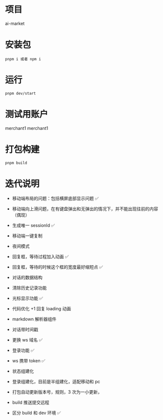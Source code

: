 # 项目

ai-market

# 安装包

`pnpm i 或者 npm i `

# 运行

`pnpm dev/start`

# 测试用账户

merchant1
merchant1

# 打包构建

`pnpm build`

# 迭代说明

- 移动端布局的问题：包括横屏底部显示问题 ✅
- 移动端向上滑问题，在有键盘弹出和无弹出的情况下，并不能出现往前的内容（偶现）
- 生成唯一 sessionId ✅
- 移动端一键复制
- 夜间模式

- 回复框，等待过程加入动画 ✅
- 回复框，等待的时候这个框的宽度最好缩短点 ✅

- 对话的数据结构
- 清除历史记录功能
- 光标显示功能 ✅
- 代码优化 +1 回复 loading 动画
- markdown 解析器组件
- 对话带时间戳

- 更换 ws 域名 ✅
- 登录功能 ✅
- ws 携带 token ✅
- 状态组建化
- 登录组建化，目前是半组建化，适配移动和 pc
- 打包自动更新版本号，规则，3 次为一小更新，

- build 推送提交远程
- 区分 build 和 dev 环境 ✅

